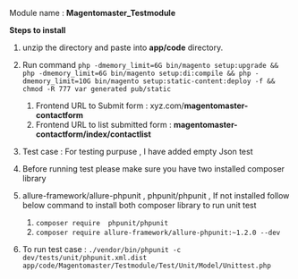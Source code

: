 Module name : **Magentomaster_Testmodule** 

**Steps to install**
1. unzip the directory and paste into **app/code** directory.
2. Run command ```php -dmemory_limit=6G bin/magento setup:upgrade && php -dmemory_limit=6G bin/magento setup:di:compile && php -dmemory_limit=10G bin/magento setup:static-content:deploy -f && chmod -R 777 var generated pub/static```
   1. Frontend URL to Submit form : xyz.com/**magentomaster-contactform**
   2. Frontend URL to list submitted form : **magentomaster-contactform/index/contactlist**
   
3. Test case : For testing purpuse , I have added empty Json test
4. Before running test please make sure you have two installed composer library
5. allure-framework/allure-phpunit , phpunit/phpunit , If not installed follow below command to install both composer library to run unit test
   1. ```composer require  phpunit/phpunit```
   2. ```composer require allure-framework/allure-phpunit:~1.2.0 --dev```
   
6. To run test case  : ```./vendor/bin/phpunit -c dev/tests/unit/phpunit.xml.dist app/code/Magentomaster/Testmodule/Test/Unit/Model/Unittest.php```
